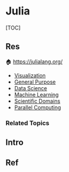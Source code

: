 # Julia

[TOC]



## Res
🏠 https://julialang.org/
- [Visualization](https://julialang.org/#tab-viz)
- [General Purpose](https://julialang.org/#tab-general)
- [Data Science](https://julialang.org/#tab-ds)
- [Machine Learning](https://julialang.org/#tab-math)
- [Scientific Domains](https://julialang.org/#tab-sci)
- [Parallel Computing](https://julialang.org/#tab-computing)


### Related Topics



## Intro



## Ref
